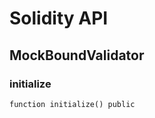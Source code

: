 # Solidity API

## MockBoundValidator

### initialize

```solidity
function initialize() public
```

